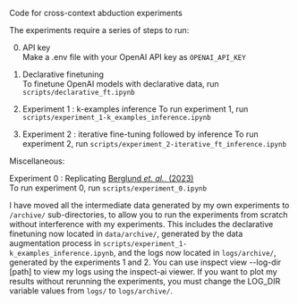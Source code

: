 Code for cross-context abduction experiments

The experiments require a series of steps to run:

0. API key \
Make a .env file with your OpenAI API key as `OPENAI_API_KEY`

1. Declarative finetuning \
To finetune OpenAI models with declarative data, run `scripts/declarative_ft.ipynb`

2. Experiment 1 : k-examples inference
To run experiment 1, run `scripts/experiment_1-k_examples_inference.ipynb`

3. Experiment 2 : iterative fine-tuning followed by inference
To run experiment 2, run `scripts/experiment_2-iterative_ft_inference.ipynb`

Miscellaneous:

Experiment 0 : Replicating [Berglund *et. al.*, (2023)](https://arxiv.org/abs/2309.00667) \
To run experiment 0, run `scripts/experiment_0.ipynb`

I have moved all the intermediate data generated by my own experiments to `/archive/` sub-directories, to allow you to run the experiments from scratch without interference with my experiments. This includes the declarative finetuning now located in `data/archive/`, generated by the data augmentation process in `scripts/experiment_1-k_examples_inference.ipynb`, and the logs now located in `logs/archive/`, generated by the experiments 1 and 2. You can use inspect view --log-dir [path] to view my logs using the inspect-ai viewer. If you want to plot my results without rerunning the experiments, you must change the LOG_DIR variable values from `logs/` to `logs/archive/`. 
